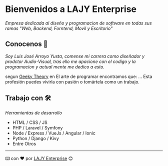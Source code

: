 # Bienvenidos a LAJY Enterprise

_Empresa dedicada al diseño y programacion de software en todas sus ramas "Web, Backend, Forntend, Movil y Escritorio"_

## Conocenos 🚀

_Soy Luis José Arroyo Yusta, comense mi carrera como diseñador y prodctor Audio-Visual, tras ello me apacione con el codigo y la programacion y actual mente me dedico a esto._

segun [Geeky Theory](https://geekytheory.com/el-arte-de-programar) en El arte de programar encontramos que:
... Esta profesión puedes vivirla con pasión o tomártela como un trabajo.

## Trabajo con 🛠️

_Herramientas de desarrollo_

* HTML / CSS / JS
* PHP / Laravel / Symfony
* Node / Express / VueJs / Angular / Ionic
* Python / Django / Kivy
* Entre Otros

---
⌨️ con ❤️ por [LAJY Enterprise](https://github.com/lajy-enterprise) 😊
